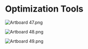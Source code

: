 # Optimization Tools

<p><img src="https://vertexschool.instructure.com/courses/315/files/20717/preview?verifier=oQ5XdiHOIfvHqscJLZWxSPHxohXwPEJZCo87YQYj" alt="Artboard 47.png" data-api-endpoint="https://vertexschool.instructure.com/api/v1/courses/315/files/20717" data-api-returntype="File"></p>
<p><img src="https://vertexschool.instructure.com/courses/315/files/20718/preview?verifier=cyLOxjDPZS65QU1I4SySGSpIjEWs9w5sMfoGC7gT" alt="Artboard 48.png" data-api-endpoint="https://vertexschool.instructure.com/api/v1/courses/315/files/20718" data-api-returntype="File"></p>
<p><img src="https://vertexschool.instructure.com/courses/315/files/20719/preview?verifier=uSNNwXA9PD2PW4HKiESIh3XSdfv2OSgHEV3MaVaq" alt="Artboard 49.png" data-api-endpoint="https://vertexschool.instructure.com/api/v1/courses/315/files/20719" data-api-returntype="File"></p>